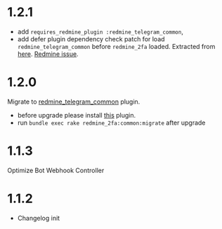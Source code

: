 # 1.2.1

* add `requires_redmine_plugin :redmine_telegram_common`, 
* add defer plugin dependency check patch for load `redmine_telegram_common` before `redmine_2fa` loaded. Extracted from [here](https://github.com/michaelkrupp-redmine/redmine_pluginloader). [Redmine issue](http://www.redmine.org/issues/6324#change-73605).

# 1.2.0

Migrate to [redmine_telegram_common](https://github.com/centosadmin/redmine_telegram_common) plugin.
* before upgrade please install [this](https://github.com/centosadmin/redmine_telegram_common) plugin.
* run `bundle exec rake redmine_2fa:common:migrate` after upgrade

# 1.1.3

Optimize Bot Webhook Controller

# 1.1.2
* Changelog init
